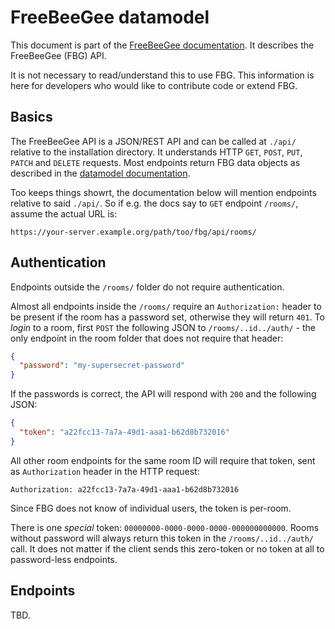 # FreeBeeGee datamodel

This document is part of the [FreeBeeGee documentation](DOCS.md). It describes the FreeBeeGee (FBG) API.

It is not necessary to read/understand this to use FBG. This information is here for developers who would like to contribute code or extend FBG.

## Basics

The FreeBeeGee API is a JSON/REST API and can be called at `./api/` relative to the installation directory. It understands HTTP `GET`, `POST`, `PUT`, `PATCH` and `DELETE` requests. Most endpoints return FBG data objects as described in the [datamodel documentation](datamodel.md).

Too keeps things showrt, the documentation below will mention endpoints relative to said `./api/`. So if e.g. the docs say to `GET` endpoint `/rooms/`, assume the actual URL is:

```
https://your-server.example.org/path/too/fbg/api/rooms/
```

## Authentication

Endpoints outside the `/rooms/` folder do not require authentication.

Almost all endpoints inside the `/rooms/` require an `Authorization:` header to be present if the room has a password set, otherwise they will return `401`. To *login* to a room, first `POST` the following JSON to `/rooms/..id../auth/` - the only endpoint in the room folder that does not require that header:

```json
{
  "password": "my-supersecret-password"
}
```

If the passwords is correct, the API will respond with `200` and the following JSON:

```json
{
  "token": "a22fcc13-7a7a-49d1-aaa1-b62d8b732016"
}
```

All other room endpoints for the same room ID will require that token, sent as `Authorization` header in the HTTP request:

```
Authorization: a22fcc13-7a7a-49d1-aaa1-b62d8b732016
```

Since FBG does not know of individual users, the token is per-room.

There is one *special* token: `00000000-0000-0000-0000-000000000000`. Rooms without password will always return this token in the `/rooms/..id../auth/` call. It does not matter if the client sends this zero-token or no token at all to password-less endpoints.

## Endpoints

TBD.
